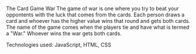 The Card Game War
The game of war is one where you try to beat your oppontents with the luck that comes from the cards.  Each person draws a card and whoever has the higher value wins that round and gets both cards. The name of the game comes when the players tie and have what is termed a "War." Whoever wins the war gets both cards.


Technologies used:
JavaScript, HTML, CSS